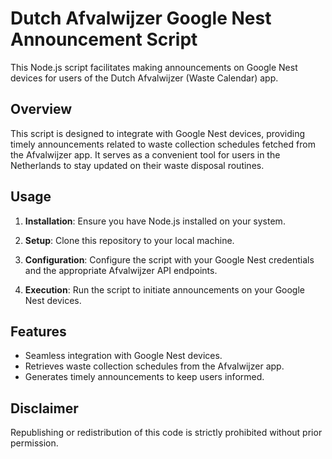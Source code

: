 # Dutch Afvalwijzer Google Nest Announcement Script

This Node.js script facilitates making announcements on Google Nest devices for users of the Dutch Afvalwijzer (Waste Calendar) app.

## Overview

This script is designed to integrate with Google Nest devices, providing timely announcements related to waste collection schedules fetched from the Afvalwijzer app. It serves as a convenient tool for users in the Netherlands to stay updated on their waste disposal routines.

## Usage

1. **Installation**: Ensure you have Node.js installed on your system.
   
2. **Setup**: Clone this repository to your local machine.

3. **Configuration**: Configure the script with your Google Nest credentials and the appropriate Afvalwijzer API endpoints.

4. **Execution**: Run the script to initiate announcements on your Google Nest devices.

## Features

- Seamless integration with Google Nest devices.
- Retrieves waste collection schedules from the Afvalwijzer app.
- Generates timely announcements to keep users informed.

## Disclaimer

Republishing or redistribution of this code is strictly prohibited without prior permission.
